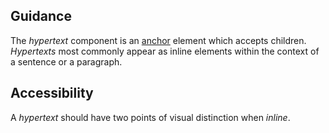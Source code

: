 ## Guidance
The *hypertext* component is an [anchor](https://developer.mozilla.org/en-US/docs/Web/HTML/Element/a) element which accepts children. *Hypertexts* most commonly appear as inline elements within the context of a sentence or a paragraph.


## Accessibility
A *hypertext* should have two points of visual distinction when *inline*.
